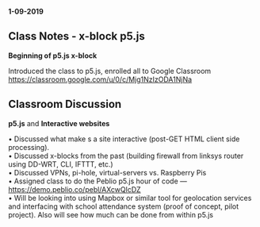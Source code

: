 **1-09-2019**
## Class Notes - x-block p5.js

**Beginning of p5.js x-block**  

Introduced the class to p5.js, enrolled all to Google Classroom  
https://classroom.google.com/u/0/c/Mjg1NzIzODA1NjNa  

## Classroom Discussion

**p5.js**  and **Interactive websites**  

• Discussed what make s a site interactive (post-GET HTML client side processing).  
• Discussed x-blocks from the past (building firewall from linksys router using DD-WRT, CLI, IFTTT, etc.)  
• Discussed VPNs, pi-hole, virtual-servers vs. Raspberry Pis  
• Assigned class to do the Peblio p5.js hour of code — https://demo.peblio.co/pebl/AXcwQlcDZ  
• Will be looking into using Mapbox or similar tool for geolocation services and interfacing with school attendance system (proof of concept, pilot project). Also will see how much can be done from within p5.js
